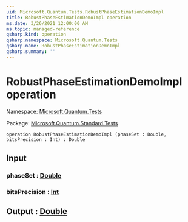 ```yaml
---
uid: Microsoft.Quantum.Tests.RobustPhaseEstimationDemoImpl
title: RobustPhaseEstimationDemoImpl operation
ms.date: 3/26/2021 12:00:00 AM
ms.topic: managed-reference
qsharp.kind: operation
qsharp.namespace: Microsoft.Quantum.Tests
qsharp.name: RobustPhaseEstimationDemoImpl
qsharp.summary: ''
---
```


# RobustPhaseEstimationDemoImpl operation

Namespace: [Microsoft.Quantum.Tests](xref:Microsoft.Quantum.Tests)

Package: [Microsoft.Quantum.Standard.Tests](https://nuget.org/packages/Microsoft.Quantum.Standard.Tests)




```qsharp
operation RobustPhaseEstimationDemoImpl (phaseSet : Double, bitsPrecision : Int) : Double
```


## Input

### phaseSet : [Double](xref:microsoft.quantum.lang-ref.double)




### bitsPrecision : [Int](xref:microsoft.quantum.lang-ref.int)





## Output : [Double](xref:microsoft.quantum.lang-ref.double)

